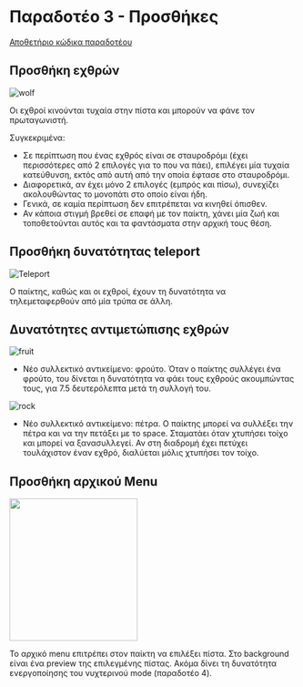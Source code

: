 # Παραδοτέο 3 - Προσθήκες

[Αποθετήριο κώδικα παραδοτέου](https://github.com/p15zerv/pacman/tree/Deliverable3)

## Προσθήκη εχθρών

![wolf](https://user-images.githubusercontent.com/22644005/35176663-48dd5632-fd83-11e7-9e54-163dc0c6fa4f.png)

Οι εχθροί κινούνται τυχαία στην πίστα και μπορούν να φάνε τον πρωταγωνιστή.

Συγκεκριμένα:
* Σε περίπτωση που ένας εχθρός είναι σε σταυροδρόμι (έχει περισσότερες από 2 επιλογές για το που να πάει), επιλέγει μία τυχαία κατεύθυνση, εκτός από αυτή από την οποία έφτασε στο σταυροδρόμι.
* Διαφορετικά, αν έχει μόνο 2 επιλογές (εμπρός και πίσω), συνεχίζει ακολουθώντας το μονοπάτι στο οποίο είναι ήδη.
* Γενικά, σε καμία περίπτωση δεν επιτρέπεται να κινηθεί όπισθεν.
* Αν κάποια στιγμή βρεθεί σε επαφή με τον παίκτη, χάνει μία ζωή και τοποθετούνται αυτός και τα φαντάσματα στην αρχική τους θέση.

## Προσθήκη δυνατότητας teleport

![Teleport](https://user-images.githubusercontent.com/22644005/33736511-7e0ab3d6-db9b-11e7-9969-821137474e9d.PNG)

Ο παίκτης, καθώς και οι εχθροί, έχουν τη δυνατότητα να τηλεμεταφερθούν από μία τρύπα σε άλλη.

## Δυνατότητες αντιμετώπισης εχθρών

![fruit](https://user-images.githubusercontent.com/22644005/33736855-de5dbd40-db9c-11e7-8a89-79aa3bddcb43.png)

* Νέο συλλεκτικό αντικείμενο: φρούτο. Όταν ο παίκτης συλλέγει ένα φρούτο, του δίνεται η δυνατότητα να φάει τους εχθρούς ακουμπώντας τους, για 7.5 δευτερόλεπτα μετά τη συλλογή του.

![rock](https://user-images.githubusercontent.com/22644005/35177014-498f7770-fd85-11e7-9466-fe9d20467455.png)

* Νέο συλλεκτικό αντικείμενο: πέτρα. Ο παίκτης μπορεί να συλλέξει την πέτρα και να την πετάξει με το space. Σταματάει όταν χτυπήσει τοίχο και μπορεί να ξανασυλλεγεί. Αν στη διαδρομή έχει πετύχει τουλάχιστον έναν εχθρό, διαλύεται μόλις χτυπήσει τον τοίχο. 

## Προσθήκη αρχικού Μenu

<img src="https://user-images.githubusercontent.com/22644005/35177178-392924e8-fd86-11e7-98d3-e0537a75e8d7.png" alt="" width="225" height="250">

Το αρχικό menu επιτρέπει στον παίκτη να επιλέξει πίστα. Στο background είναι ένα preview της επιλεγμένης πίστας. Ακόμα δίνει τη δυνατότητα ενεργοποίησης του νυχτερινού mode (παραδοτέο 4).
